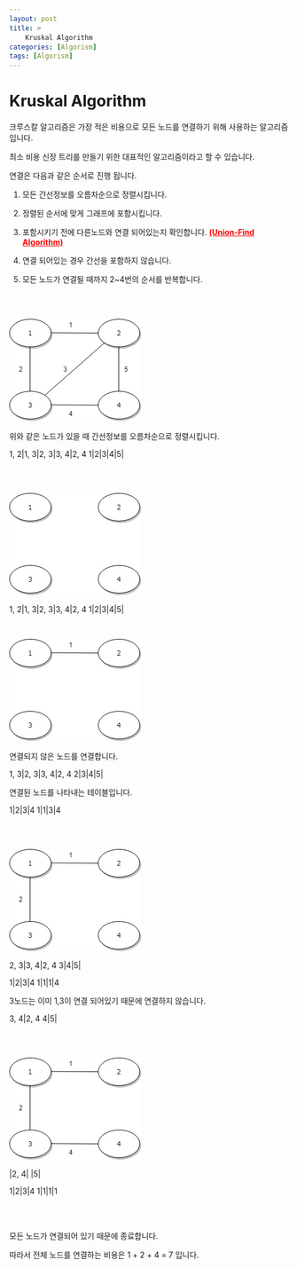 ```yaml
---
layout: post
title: >
    Kruskal Algorithm
categories: [Algorism]
tags: [Algorism]
---
```



# Kruskal Algorithm

크루스칼 알고리즘은 가장 적은 비용으로 모든 노드를 연결하기 위해 사용하는 알고리즘입니다.  

최소 비용 신장 트리를 만들기 위한 대표적인 알고리즘이라고 할 수 있습니다.  

연결은 다음과 같은 순서로 진행 됩니다.

1. 모든 간선정보를 오름차순으로 정렬시킵니다.  

2. 정렬된 순서에 맞게 그래프에 포함시킵니다.  

3. 포함시키기 전에 다른노드와 연결 되어있는지 확인합니다.
<a href = "https://taehonggil.github.io/algorism/2020/08/30/union-find-algorism.html" style="color:red">**(Union-Find Algorithm)**<a>

4. 연결 되어있는 경우 간선을 포함하지 않습니다.  

5. 모든 노드가 연결될 때까지 2~4번의 순서를 반복합니다.

<br/>
<br/>

![img](/assets/img/kruskal/1.jpg)  

위와 같은 노드가 있을 때 간선정보를 오름차순으로 정렬시킵니다.

1, 2|1, 3|2, 3|3, 4|2, 4
1|2|3|4|5|

<br/>
<br/>

![img](/assets/img/kruskal/2.jpg)  

1, 2|1, 3|2, 3|3, 4|2, 4
1|2|3|4|5|

<br/>

![img](/assets/img/kruskal/3.jpg)  

연결되지 않은 노드를 연결합니다.  

1, 3|2, 3|3, 4|2, 4
2|3|4|5|

연결된 노드를 나타내는 테이블입니다.

1|2|3|4
1|1|3|4

<br/>
<br/>

![img](/assets/img/kruskal/4.jpg)  

2, 3|3, 4|2, 4
3|4|5|

1|2|3|4
1|1|1|4

3노드는 이미 1,3이 연결 되어있기 때문에 연결하지 않습니다.

3, 4|2, 4
4|5|

<br/>
<br/>

![img](/assets/img/kruskal/5.jpg)

|2, 4|
|5|

1|2|3|4
1|1|1|1

<br/>
<br/>

모든 노드가 연결되어 있기 때문에 종료합니다.

따라서 전체 노드를 연결하는 비용은 1 + 2 + 4 = 7 입니다.